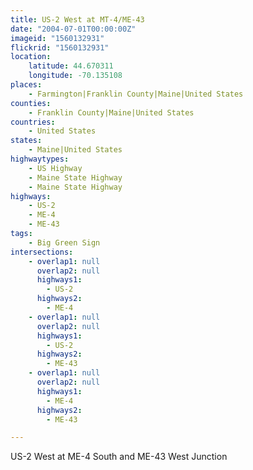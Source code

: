 ```yaml
---
title: US-2 West at MT-4/ME-43
date: "2004-07-01T00:00:00Z"
imageid: "1560132931"
flickrid: "1560132931"
location:
    latitude: 44.670311
    longitude: -70.135108
places:
    - Farmington|Franklin County|Maine|United States
counties:
    - Franklin County|Maine|United States
countries:
    - United States
states:
    - Maine|United States
highwaytypes:
    - US Highway
    - Maine State Highway
    - Maine State Highway
highways:
    - US-2
    - ME-4
    - ME-43
tags:
    - Big Green Sign
intersections:
    - overlap1: null
      overlap2: null
      highways1:
        - US-2
      highways2:
        - ME-4
    - overlap1: null
      overlap2: null
      highways1:
        - US-2
      highways2:
        - ME-43
    - overlap1: null
      overlap2: null
      highways1:
        - ME-4
      highways2:
        - ME-43

---
```

US-2 West at ME-4 South and ME-43 West Junction